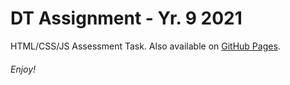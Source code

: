 # DT Assignment - Yr. 9 2021
HTML/CSS/JS Assessment Task. Also available on [GitHub Pages](https://turnipguy30.github.io/DT-Assignment-Yr-9-2021/Site%20Files/index.html).
###### Enjoy!
